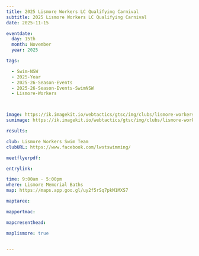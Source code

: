 ```yaml
---
title: 2025 Lismore Workers LC Qualifying Carnival
subtitle: 2025 Lismore Workers LC Qualifying Carnival
date: 2025-11-15

eventdate:
  day: 15th
  month: November
  year: 2025

tags:

  - Swim-NSW
  - 2025-Year
  - 2025-26-Season-Events
  - 2025-26-Season-Events-SwimNSW
  - Lismore-Workers



image: https://ik.imagekit.io/webtactics/gtsc/img/clubs/lismore-workers-600x400.jpg
sumimage: https://ik.imagekit.io/webtactics/gtsc/img/clubs/lismore-workers-400x600.jpg

results: 

club: Lismore Workers Swim Team 
clubURL: https://www.facebook.com/lwstswimming/

meetflyerpdf: 

entrylink: 

time: 9:00am - 5:00pm
where: Lismore Memorial Baths
map: https://maps.app.goo.gl/uy2f5rSq7pkM1MXS7

maptaree:

mapportmac:

mapcresenthead:

maplismore: true


---
```



